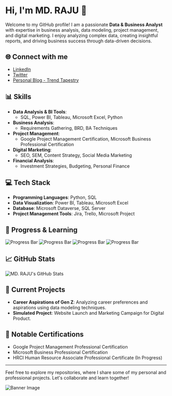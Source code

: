 # Hi, I'm MD. RAJU 👋

Welcome to my GitHub profile! I am a passionate **Data & Business Analyst** with expertise in business analysis, data modeling, project management, and digital marketing. I enjoy analyzing complex data, creating insightful reports, and driving business success through data-driven decisions.

## 🌐 Connect with me
- [LinkedIn](https://www.linkedin.com/in/yourprofile)
- [Twitter](https://twitter.com/yourprofile)
- [Personal Blog - Trend Tapestry](https://rajuahemed.xyz)

## 📊 Skills

- **Data Analysis & BI Tools**: 
  - SQL, Power BI, Tableau, Microsoft Excel, Python
- **Business Analysis**: 
  - Requirements Gathering, BRD, BA Techniques
- **Project Management**: 
  - Google Project Management Certification, Microsoft Business Professional Certification
- **Digital Marketing**: 
  - SEO, SEM, Content Strategy, Social Media Marketing
- **Financial Analysis**: 
  - Investment Strategies, Budgeting, Personal Finance

## 💻 Tech Stack

- **Programming Languages**: Python, SQL
- **Data Visualization**: Power BI, Tableau, Microsoft Excel
- **Database**: Microsoft Dataverse, SQL Server
- **Project Management Tools**: Jira, Trello, Microsoft Project

## 🚀 Progress & Learning

![Progress Bar](https://progress-bar.dev/50/?title=SQL)
![Progress Bar](https://progress-bar.dev/75/?title=Data%20Analysis)
![Progress Bar](https://progress-bar.dev/85/?title=Project%20Management)
![Progress Bar](https://progress-bar.dev/60/?title=Digital%20Marketing)

## 📈 GitHub Stats

![MD. RAJU's GitHub Stats](https://github-readme-stats.vercel.app/api?username=yourusername&show_icons=true&count_private=true&hide_title=true&theme=radical)

## 📅 Current Projects

- **Career Aspirations of Gen Z**: Analyzing career preferences and aspirations using data modeling techniques.
- **Simulated Project**: Website Launch and Marketing Campaign for Digital Product.

## 🌟 Notable Certifications

- Google Project Management Professional Certification
- Microsoft Business Professional Certification
- HRCI Human Resource Associate Professional Certificate (In Progress)

---

Feel free to explore my repositories, where I share some of my personal and professional projects. Let's collaborate and learn together!

![Banner Image](https://yourbannerimageurl.com)

<!-- Add your banner image URL here -->
